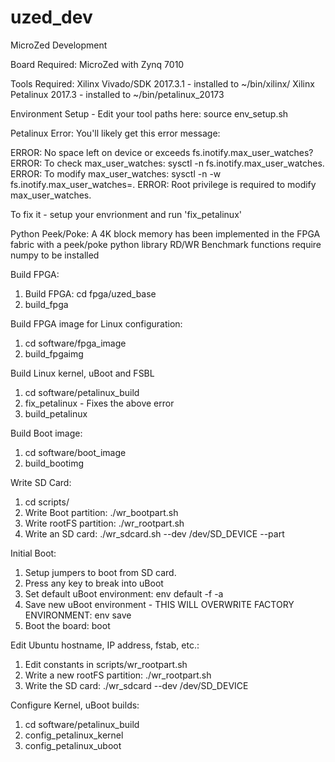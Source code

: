 # uzed_dev
MicroZed Development

Board Required:
MicroZed with Zynq 7010 

Tools Required:
Xilinx Vivado/SDK 2017.3.1 - installed to ~/bin/xilinx/
Xilinx Petalinux 2017.3 - installed to ~/bin/petalinux_20173

Environment Setup - Edit your tool paths here:
source env_setup.sh

Petalinux Error:
You'll likely get this error message:

ERROR: No space left on device or exceeds fs.inotify.max_user_watches?
ERROR: To check max_user_watches: sysctl -n fs.inotify.max_user_watches.
ERROR: To modify max_user_watches: sysctl -n -w fs.inotify.max_user_watches=<value>.
ERROR: Root privilege is required to modify max_user_watches.

To fix it - setup your envrionment and run 'fix_petalinux'

Python Peek/Poke:
A 4K block memory has been implemented in the FPGA fabric with a peek/poke python library
RD/WR Benchmark functions require numpy to be installed

Build FPGA: 
1. Build FPGA: cd fpga/uzed_base
2. build_fpga

Build FPGA image for Linux configuration:
1. cd software/fpga_image
2. build_fpgaimg

Build Linux kernel, uBoot and FSBL
1. cd software/petalinux_build
2. fix_petalinux - Fixes the above error
3. build_petalinux

Build Boot image:
1. cd software/boot_image
2. build_bootimg

Write SD Card:
1. cd scripts/
2. Write Boot partition: ./wr_bootpart.sh
3. Write rootFS partition: ./wr_rootpart.sh
4. Write an SD card: ./wr_sdcard.sh --dev /dev/SD_DEVICE --part

Initial Boot:
1. Setup jumpers to boot from SD card.
2. Press any key to break into uBoot
3. Set default uBoot environment: env default -f -a
4. Save new uBoot environment - THIS WILL OVERWRITE FACTORY ENVIRONMENT: env save
5. Boot the board: boot

Edit Ubuntu hostname, IP address, fstab, etc.:
1. Edit constants in scripts/wr_rootpart.sh
2. Write a new rootFS partition: ./wr_rootpart.sh
3. Write the SD card: ./wr_sdcard --dev /dev/SD_DEVICE

Configure Kernel, uBoot builds:
1. cd software/petalinux_build
2. config_petalinux_kernel
3. config_petalinux_uboot
